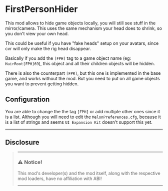 # FirstPersonHider
This mod allows to hide game objects locally, you will still see stuff in the mirror/camera. This uses the same 
mechanism your head does to shrink, so you don't view your own head.

This could be useful if you have "fake heads" setup on your avatars, since cvr will only make the rig head disappear.

Basically if you add the `[FPH]` tag to a game object name (eg: `HairRoot[FPH]69`), this object and all their children 
objects will be hidden.

There is also the counterpart `[FPR]`, but this one is implemented in the base game, and works without the mod. But you 
need to put on all game objects you want to prevent getting hidden.

## Configuration
You are able to change the the tag `[FPH]` or add multiple other ones since it is a list. Although you will need to 
edit the `MelonPreferences.cfg`, because it is a list of strings and seems `UI Expansion Kit` doesn't support this yet.

---
## Disclosure

> ___
> ### ⚠️ **Notice!**
>
> This mod's developer(s) and the mod itself, along with the respective mod loaders, have no affiliation with ABI!
> ___
